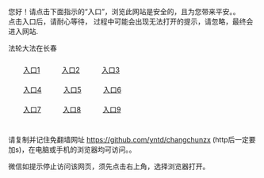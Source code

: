 您好！请点击下面指示的“入口”，浏览此网站是安全的，且为您带来平安。。 <br/>
点击入口后，请耐心等待， 过程中可能会出现无法打开的提示，请忽略，最终会进入网站. </br>

法轮大法在长春<br/>
<div style="padding:10px"><a style="margin:20px" target="_blank" href="https://d3rs9zx4rysuoe.cloudfront.net/2Qpsp?dbgczmrc" id="ccLink1" rel="nofollow">入口1</a> <a target="_blank" style="margin:20px" href="https://d1j7esy2x488m3.cloudfront.net/2Qpsp?nuvdlk" id="ccLink2" rel="nofollow">入口2</a> <a style="margin:20px" target="_blank" href="https://d1buvwf7o81t63.cloudfront.net/2Qpsp?wivrm" id="ccLink3" rel="nofollow">入口3</a></div>

<div style="padding:10px" ><a style="margin:20px" target="_blank" href="https://d3rs9zx4rysuoe.cloudfront.net/2Qpsp?dbgczmrc" id="ccLink4" rel="nofollow">入口4</a> <a style="margin:20px" href="https://d1j7esy2x488m3.cloudfront.net/2Qpsp?nuvdlk" target="_blank" id="ccLink5" rel="nofollow">入口5</a> <a style="margin:20px" href="https://d1buvwf7o81t63.cloudfront.net/2Qpsp?wivrm" target="_blank" id="ccLink6" rel="nofollow">入口6</a></div>

<div style="padding:10px"><a style="margin:20px" target="_blank" href="https://d3rs9zx4rysuoe.cloudfront.net/2Qpsp?dbgczmrc" id="ccLink7" rel="nofollow">入口7</a> <a style="margin:20px" href="https://d1j7esy2x488m3.cloudfront.net/2Qpsp?nuvdlk" target="_blank" id="ccLink8" rel="nofollow">入口8</a> <a style="margin:20px" target="_blank" href="https://d1buvwf7o81t63.cloudfront.net/2Qpsp?wivrm" id="ccLink9" rel="nofollow">入口9</a></div>

<br/>



请复制并记住免翻墙网址 https://github.com/yntd/changchunzx (http后一定要加s)，在电脑或手机的浏览器均可访问。。<br/>

微信如提示停止访问该网页，须先点击右上角，选择浏览器打开。
